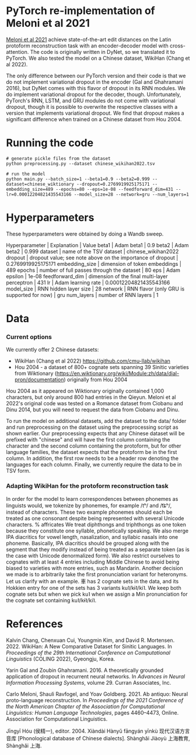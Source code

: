 # PyTorch re-implementation of Meloni et al 2021

[Meloni et al 2021](https://aclanthology.org/2021.naacl-main.353/) achieve state-of-the-art edit distances on the Latin protoform reconstruction task with an encoder-decoder 
model with cross-attention. The code is originally written in DyNet, so we translated it to PyTorch. We also tested the model
on a Chinese dataset, WikiHan (Chang et al 2022). 

The only difference between our PyTorch version and their code is that we do not implement variational dropout in the encoder (Gal and Ghahramani 2016), but DyNet comes with this flavor of dropout in its RNN modules. 
We do implement variational dropout for the decoder, though. Unfortunately, PyTorch's RNN, LSTM, and GRU modules do not come with variational dropout, though it is possible to overwrite the respective classes with a version that implements variational dropout.
We find that dropout makes a significant difference when trained on a Chinese dataset from Hou 2004. 


# Running the code
```
# generate pickle files from the dataset
python preprocessing.py --dataset chinese_wikihan2022.tsv

# run the model
python main.py --batch_size=1 --beta1=0.9 --beta2=0.999 --dataset=chinese_wiktionary --dropout=0.2769919925175171 --embedding_size=489 --epochs=80 --eps=1e-08 --feedforward_dim=431 --lr=0.00012204821435543166 --model_size=28 --network=gru --num_layers=1
```


# Hyperparameters
These hyperparameters were obtained by doing a Wandb sweep. 

Hyperparameter | Explanation | Value
beta1 | Adam beta1 | 0.9
beta2 | Adam beta2 | 0.999
dataset | name of the TSV dataset | chinese_wikihan2022
dropout | dropout value; see note above on the importance of dropout | 0.2769919925175171
embedding_size | dimension of token embeddings | 489
epochs | number of full passes through the dataset | 80
eps | Adam epsilon | 1e-08
feedforward_dim | dimension of the final multi-layer perceptron | 431
lr | Adam learning rate | 0.00012204821435543166
model_size | RNN hidden layer size | 28
network | RNN flavor (only GRU is supported for now) | gru
num_layers | number of RNN layers | 1


# Data

### Current options
We currently offer 2 Chinese datasets:
* WikiHan (Chang et al 2022) https://github.com/cmu-llab/wikihan
* Hou 2004 - a dataset of 800+ cognate sets spanning 39 Sinitic varieties from Wiktionary (https://en.wiktionary.org/wiki/Module:zh/data/dial-pron/documentation) originally from Hou 2004

Hou 2004 as it appeared on Wiktionary originally contained 1,000 characters, but only around 800 had entries in the Qieyun. 
Meloni et al 2022's original code was tested on a Romance dataset from Ciobanu and Dinu 2014, but you will need to request the data from Ciobanu and Dinu. 

To run the model on additional datasets, add the dataset to the data/ folder and run preprocessing on the dataset using the preprocessing script as shown earlier. 
Our preprocessing expects that any Chinese dataset will be prefixed with "chinese" and will have the first column containing the character and the second column
containing the protoform, but for other language families, the dataset expects that the protoform be in the first column. 
In addition, the first row needs to be a header row denoting the languages for each column. 
Finally, we currently require the data to be in TSV form. 


### Adapting WikiHan for the protoform reconstruction task
In order for the model to learn correspondences between phonemes as linguists would, we tokenize by phonemes, for example /tʰ/ and /t͡ɕʰ/, instead of characters. 
These two example phonemes should each be treated as one consonant despite being represented with several Unicode characters. % affricates
We treat diphthongs and triphthongs as one token because they constitute one syllable, phonetically speaking. 
We also merge IPA diacritics for vowel length, nasalization, and syllabic nasals into one phoneme. 
Basically, IPA diacritics should be grouped along with the segment that they modify instead of being treated as a separate token (as is the case with Unicode denormalized form).
We also restrict ourselves to cognates with at least 4 entries including Middle Chinese to avoid being biased to varieties with more entries, such as Mandarin. 
Another decision we made is to arbitrarily take the first pronunciation variant for heteronyms. 
Let us clarify with an example. 車 has 2 cognate sets in the data, and its Hokkien entry for one of the sets has 3 variants ku˥/kɨ˥/ki˥. 
We keep both cognate sets but when we pick ku˥ when we assign a Min pronunciation for the cognate set containing ku˥/kɨ˥/ki˥. 


# References
Kalvin Chang, Chenxuan Cui, Youngmin Kim, and David R. Mortensen. 2022. WikiHan: A New Comparative Dataset for Sinitic Languages. In *Proceedings of the 29th International Conference on Computational Linguistics* (COLING 2022), Gyeongju, Korea.

Yarin Gal and Zoubin Ghahramani. 2016. A theoretically grounded application of dropout in recurrent neural networks. In *Advances in Neural Information Processing Systems*, volume 29. Curran Associates, Inc.

Carlo Meloni, Shauli Ravfogel, and Yoav Goldberg. 2021. Ab antiquo: Neural proto-language reconstruction. In *Proceedings of the 2021 Conference of the North American Chapter of the Association for Computational Linguistics: Human Language Technologies*, pages 4460–4473, Online. Association for Computational Linguistics.

Jīngyī Hóu (侯精一), editor. 2004. Xiàndài Hànyǔ fāngyán yīnkù 现代汉语方言音库 [Phonological database of Chinese dialects]. Shànghǎi Jiàoyù 上海教育, Shànghǎi 上海.
